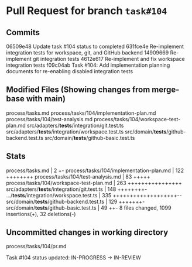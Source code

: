 # Pull Request for branch `task#104`

## Commits
06509e48 Update task #104 status to completed
631fce4e Re-implement integration tests for workspace, git, and GitHub backend
14909669 Re-implement git integration tests
4612e617 Re-implement and fix workspace integration tests
f09c04ab Task #104: Add implementation planning documents for re-enabling disabled integration tests


## Modified Files (Showing changes from merge-base with main)
process/tasks.md
process/tasks/104/implementation-plan.md
process/tasks/104/test-analysis.md
process/tasks/104/workspace-test-plan.md
src/adapters/__tests__/integration/git.test.ts
src/adapters/__tests__/integration/workspace.test.ts
src/domain/__tests__/github-backend.test.ts
src/domain/__tests__/github-basic.test.ts


## Stats
process/tasks.md                                   |   2 +-
 process/tasks/104/implementation-plan.md           | 122 ++++++++
 process/tasks/104/test-analysis.md                 |  83 +++++
 process/tasks/104/workspace-test-plan.md           | 263 ++++++++++++++++
 src/adapters/__tests__/integration/git.test.ts     | 148 ++++++++-
 .../__tests__/integration/workspace.test.ts        | 335 +++++++++++++++++++--
 src/domain/__tests__/github-backend.test.ts        | 129 +++++++-
 src/domain/__tests__/github-basic.test.ts          |  49 ++-
 8 files changed, 1099 insertions(+), 32 deletions(-)
## Uncommitted changes in working directory
process/tasks/104/pr.md



Task #104 status updated: IN-PROGRESS → IN-REVIEW
